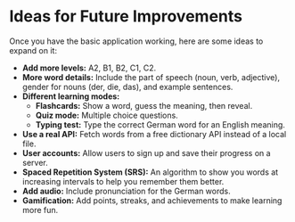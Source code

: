 # Ideas for Future Improvements

Once you have the basic application working, here are some ideas to expand on it:

*   **Add more levels:** A2, B1, B2, C1, C2.
*   **More word details:** Include the part of speech (noun, verb, adjective), gender for nouns (der, die, das), and example sentences.
*   **Different learning modes:**
    *   **Flashcards:** Show a word, guess the meaning, then reveal.
    *   **Quiz mode:** Multiple choice questions.
    *   **Typing test:** Type the correct German word for an English meaning.
*   **Use a real API:** Fetch words from a free dictionary API instead of a local file.
*   **User accounts:** Allow users to sign up and save their progress on a server.
*   **Spaced Repetition System (SRS):** An algorithm to show you words at increasing intervals to help you remember them better.
*   **Add audio:** Include pronunciation for the German words.
*   **Gamification:** Add points, streaks, and achievements to make learning more fun.
